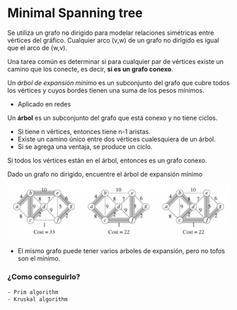 # Minimal Spanning tree

Se utiliza un grafo no dirigido para modelar relaciones simétricas entre vértices del gráfico. Cualquier arco (v,w) de un grafo no dirigido es igual que el arco de (w,v).

Una tarea común es determinar si para cualquier par de vértices existe un camino que los conecte, es decir, **si es un grafo conexo**.

Un *árbol de expansión mínimo* es un subconjunto del grafo que cubre todos los vértices y cuyos bordes tienen una suma de los pesos mínimos.
- Aplicado en redes

Un **árbol** es un subconjunto del grafo que está conexo y no tiene ciclos.
- Si tiene n vértices, entonces tiene n-1 aristas.
- Existe un camino único entre dos vértices cualesquiera de un árbol.
- Si se agrega una ventaja, se produce un ciclo.

Si todos los vértices están en el árbol, entonces es un grafo conexo.

Dado un grafo no dirigido, encuentre el árbol de expansión mínimo

![minimal spanning tree](image-16.png)

- El mismo grafo puede tener varios arboles de expansión, pero no tofos son el mínimo.

### ¿Como conseguirlo?

    - Prim algorithm
    - Kruskal algorithm
    
